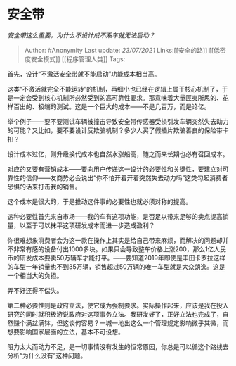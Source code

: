 # 安全带
*安全带这么重要，为什么不设计成不系车就无法启动？*

> Author: #Anonymity
> Last update: *23/07/2021* 
> Links:[[安全的路]] [[低密度安全模式]] [[程序管理人类]]
> Tags:    

首先，设计“不激活安全带就不能启动”功能成本相当高。

这类“不激活就完全不能运转”的机制，再细小也已经在逻辑上属于核心机制了，于是一定会受到核心机制所必然受到的高可靠性要求。那意味着大量匪夷所思的、花样百出的、极端的测试。这是一个巨大的成本——不是几百万，而是论亿。

举个例子——要不要测试车辆被撞击导致安全带传感器受损引发车辆突然失去动力的可能？又比如，要不要设计反欺骗机制？多少人买了假插片欺骗善良的保险带卡扣？

设计成本过亿，则升级换代成本也自然水涨船高，随之而来长期也必有召回成本。

对应的又要有营销成本——要向用户传递这一设计的必要性和关键性，要建立对可靠性的信仰——友商势必会说出“你不怕开着开着突然失去动力吗”这类勾起消费者恐惧的话来打击我的销售。

这个成本是很大的，于是推动这件事的必要性也就必须对称的提高。

这种必要性首先来自市场——我的车有这项功能，是否足以带来足够的卖点提高销量，以至于可以抹平这项研发成本而进一步造成盈利？

你很难想象消费者会为这一款在操作上其实是给自己带来麻烦，而解决的问题却并不非常有感的设备付出1000多块。如果只会导致整车价格上涨200，那么1亿人民币的研发成本要卖50万辆车才能打平。——要知道2019年即使是丰田卡罗拉这样的车型一年销量也不到35万辆，销售超过50万辆的唯一车型就是大众朗逸。这是一个相当大的负担。

弄不好还得不偿失。

第二种必要性则是政府立法，使它成为强制要求。实际操作起来，应该是我在投入研究的同时就积极游说政府对这项事务立法。我研发好了，正好立法也完成了，自然赚个满盆满钵。但这谈何容易？一城一地出这么一个管理规定影响微乎其微，而想要影响国家层面的立法，基本不可设想。

  


阻力太大而动力不足，是一切事情没有发生的恒常原因，你总是可以循这个路线去分析“为什么没有”这种问题。



